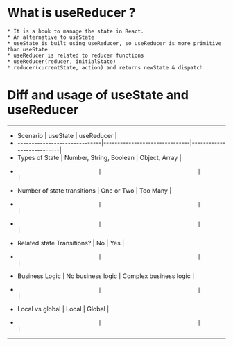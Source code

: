 # What is useReducer ?
    * It is a hook to manage the state in React.
    * An alternative to useState
    * useState is built using useReducer, so useReducer is more primitive than useState
    * useReducer is related to reducer functions
    * useReducer(reducer, initialState)
    * reducer(currentState, action) and returns newState & dispatch

 # Diff and usage of useState and useReducer


*********************************************************************************************
*    Scenario                   |      useState                 |    useReducer             |
* ------------------------------|-------------------------------|---------------------------|
*   Types of State              | Number, String, Boolean       |    Object, Array          |
*                               |                               |                           |  
*  Number of state transitions  |    One or Two                 |     Too Many              |
*                               |                               |                           | 
*                               |                               |                           | 
*  Related state Transitions?   |         No                    |      Yes                  |
*                               |                               |                           |
*  Business Logic               |    No business logic          |  Complex business logic   |
*                               |                               |                           |
*  Local vs global              |       Local                   |        Global             |
*                               |                               |                           |
* *******************************************************************************************
